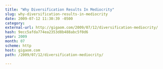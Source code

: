 ```yaml
---
title: "Why Diversification Results In Mediocrity"
slug: why-diversification-results-in-mediocrity
date: 2009-07-12 11:30:39 -0500
category: 
external-url: http://gigaom.com/2009/07/12/diversification-mediocrity/
hash: 9ecc5afda774ea2353d8b488abc5f0d6
year: 2009
month: 07
scheme: http
host: gigaom.com
path: /2009/07/12/diversification-mediocrity/

---
```



